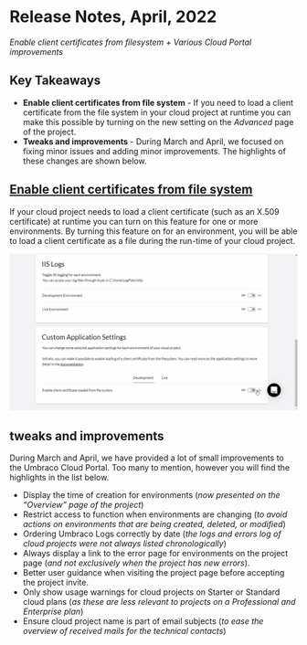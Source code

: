 # Release Notes, April, 2022

_Enable client certificates from filesystem + Various Cloud Portal improvements_

## Key Takeaways

* **Enable client certificates from file system** - If you need to load a client certificate from the file system in your cloud project at runtime you can make this possible by turning on the new setting on the _Advanced_ page of the project.
* **Tweaks and improvements** - During March and April, we focused on fixing minor issues and adding minor improvements. The highlights of these changes are shown below.

## [Enable client certificates from file system](../set-up/project-settings/application-settings.md)

If your cloud project needs to load a client certificate (such as an X.509 certificate) at runtime you can turn on this feature for one or more environments. By turning this feature on for an environment, you will be able to load a client certificate as a file during the run-time of your cloud project.

![Enable client certificate load from file system](../set-up/images/EnableClientCertificateLoadedFromFileSystem.gif)

## tweaks and improvements

During March and April, we have provided a lot of small improvements to the Umbraco Cloud Portal. Too many to mention, however you will find the highlights in the list below.

* Display the time of creation for environments (_now presented on the “Overview” page of the project_)
* Restrict access to function when environments are changing (_to avoid actions on environments that are being created, deleted, or modified_)
* Ordering Umbraco Logs correctly by date (_the logs and errors log of cloud projects were not always listed chronologically_)
* Always display a link to the error page for environments on the project page (_and not exclusively when the project has new errors_).
* Better user guidance when visiting the project page before accepting the project invite.
* Only show usage warnings for cloud projects on Starter or Standard cloud plans (_as these are less relevant to projects on a Professional and Enterprise plan_)
* Ensure cloud project name is part of email subjects (_to ease the overview of received mails for the technical contacts_)
